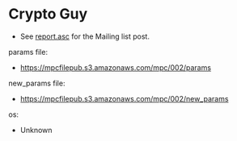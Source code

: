 # Crypto Guy
* See [report.asc](./report.asc) for the Mailing list post.

params file:
* https://mpcfilepub.s3.amazonaws.com/mpc/002/params

new_params file:
* https://mpcfilepub.s3.amazonaws.com/mpc/002/new_params

os: 
* Unknown
